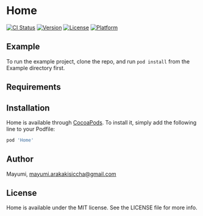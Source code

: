 # Home

[![CI Status](https://img.shields.io/travis/Mayumi/Home.svg?style=flat)](https://travis-ci.org/Mayumi/Home)
[![Version](https://img.shields.io/cocoapods/v/Home.svg?style=flat)](https://cocoapods.org/pods/Home)
[![License](https://img.shields.io/cocoapods/l/Home.svg?style=flat)](https://cocoapods.org/pods/Home)
[![Platform](https://img.shields.io/cocoapods/p/Home.svg?style=flat)](https://cocoapods.org/pods/Home)

## Example

To run the example project, clone the repo, and run `pod install` from the Example directory first.

## Requirements

## Installation

Home is available through [CocoaPods](https://cocoapods.org). To install
it, simply add the following line to your Podfile:

```ruby
pod 'Home'
```

## Author

Mayumi, mayumi.arakakisiccha@gmail.com

## License

Home is available under the MIT license. See the LICENSE file for more info.
